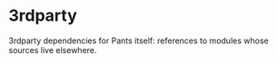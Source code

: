# 3rdparty

3rdparty dependencies for Pants itself: references to modules whose sources live elsewhere.
